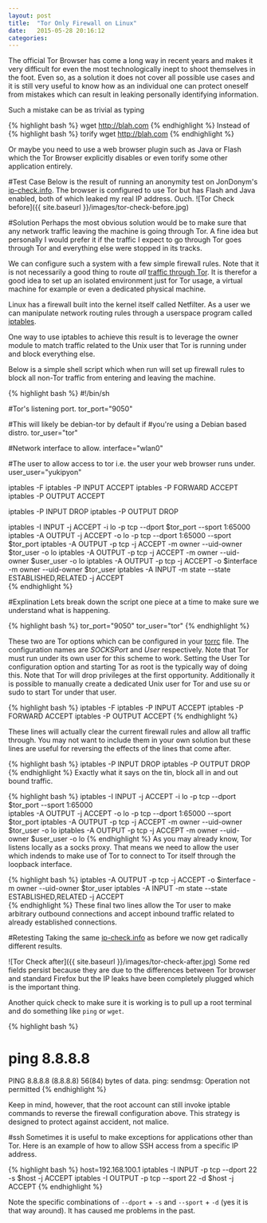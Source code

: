 ```yaml
---
layout: post
title:  "Tor Only Firewall on Linux"
date:   2015-05-28 20:16:12
categories: 
---
```


The official Tor Browser has come a long way in recent years and makes it very difficult for even the most technologically inept to shoot themselves in the foot. Even so, as a solution it does not cover all possible use cases and it is still very useful to know how as an individual one can protect oneself from mistakes which can result in leaking personally identifying information.

Such a mistake can be as trivial as typing 

{% highlight bash %}
wget http://blah.com
{% endhighlight %}
Instead of
{% highlight bash %}
torify wget http://blah.com
{% endhighlight %}

Or maybe you need to use a web browser plugin such as Java or Flash which the Tor Browser explicitly disables or even torify some other application entirely.

#Test Case
Below is the result of running an anonymity test on JonDonym's [ip-check.info](ip-check.info). The browser is configured to use Tor but has Flash and Java enabled, both of which leaked my real IP address. Ouch.
![Tor Check before]({{ site.baseurl }}/images/tor-check-before.jpg)

#Solution
Perhaps the most obvious solution would be to make sure that any network traffic leaving the machine is going through Tor. A fine idea but personally I would prefer it if the traffic I expect to go through Tor goes through Tor and everything else were stopped in its tracks.

We can configure such a system with a few simple firewall rules. Note that it is not necessarily a good thing to route *all* [traffic through Tor](https://trac.torproject.org/projects/tor/wiki/doc/badRelays). It is therefor a good idea to set up an isolated environment just for Tor usage, a virtual machine for example or even a dedicated physical machine.

Linux has a firewall built into the kernel itself called Netfilter. As a user we can manipulate network routing rules through a userspace program called [iptables](http://linux.die.net/man/8/iptables).

One way to use iptables to achieve this result is to leverage the owner module to match traffic related to the Unix user that Tor is running under and block everything else.

Below is a simple shell script which when run will set up firewall rules to block all non-Tor traffic from entering and leaving the machine.

{% highlight bash %}
#!/bin/sh

#Tor's listening port.
tor_port="9050"

#This will likely be debian-tor by default if 
#you're using a Debian based distro.
tor_user="tor"

#Network interface to allow.
interface="wlan0"

#The user to allow access to tor i.e. the user your web browser runs under.
user_user="yukipyon"

iptables -F
iptables -P INPUT ACCEPT
iptables -P FORWARD ACCEPT
iptables -P OUTPUT ACCEPT

iptables -P INPUT DROP
iptables -P OUTPUT DROP

iptables -I INPUT -j ACCEPT -i lo -p tcp --dport $tor_port --sport 1:65000      
iptables -A OUTPUT -j ACCEPT -o lo -p tcp --dport 1:65000 --sport $tor_port
iptables -A OUTPUT -p tcp -j ACCEPT -m owner --uid-owner $tor_user -o lo
iptables -A OUTPUT -p tcp -j ACCEPT -m owner --uid-owner $user_user -o lo
iptables -A OUTPUT -p tcp -j ACCEPT -o $interface -m owner --uid-owner $tor_user
iptables -A INPUT -m state --state ESTABLISHED,RELATED -j ACCEPT  
{% endhighlight %}

#Explination
Lets break down the script one piece at a time to make sure we understand what is happening.

{% highlight bash %}
tor_port="9050"
tor_user="tor"
{% endhighlight %}

These two are Tor options which can be configured in your [torrc](http://linux.die.net/man/1/tor) file. The configuration names are *SOCKSPort* and *User* respectively. Note that Tor must run under its own user for this scheme to work. Setting the User Tor configuration option and starting Tor as root is the typically way of doing this. Note that Tor will drop privileges at the first opportunity. Additionally it is possible to manually create a dedicated Unix user for Tor and use su or sudo to start Tor under that user.

{% highlight bash %}
iptables -F
iptables -P INPUT ACCEPT
iptables -P FORWARD ACCEPT
iptables -P OUTPUT ACCEPT
{% endhighlight %}

These lines will actually clear the current firewall rules and allow all traffic through. You may not want to include them in your own solution but these lines are useful for reversing the effects of the lines that come after.

{% highlight bash %}
iptables -P INPUT DROP
iptables -P OUTPUT DROP
{% endhighlight %}
Exactly what it says on the tin, block all in and out bound traffic. 

{% highlight bash %}
iptables -I INPUT -j ACCEPT -i lo -p tcp --dport $tor_port --sport 1:65000      
iptables -A OUTPUT -j ACCEPT -o lo -p tcp --dport 1:65000 --sport $tor_port
iptables -A OUTPUT -p tcp -j ACCEPT -m owner --uid-owner $tor_user -o lo
iptables -A OUTPUT -p tcp -j ACCEPT -m owner --uid-owner $user_user -o lo
{% endhighlight %}
As you may already know, Tor listens locally as a socks proxy. That means we need to allow the user which indends to make use of Tor to connect to Tor itself through the loopback interface.

{% highlight bash %}
iptables -A OUTPUT -p tcp -j ACCEPT -o $interface -m owner --uid-owner $tor_user
iptables -A INPUT -m state --state ESTABLISHED,RELATED -j ACCEPT  
{% endhighlight %}
These final two lines allow the Tor user to make arbitrary outbound connections and accept inbound traffic related to already established connections.

#Retesting
Taking the same [ip-check.info](ip-check.info) as before we now get radically different results. 

![Tor Check after]({{ site.baseurl }}/images/tor-check-after.jpg)
Some red fields persist because they are due to the differences between Tor browser and standard Firefox but the IP leaks have been completely plugged which is the important thing.

Another quick check to make sure it is working is to pull up a root terminal and do something like `ping` or `wget`.

{% highlight bash %}
# ping 8.8.8.8
PING 8.8.8.8 (8.8.8.8) 56(84) bytes of data.
ping: sendmsg: Operation not permitted
{% endhighlight %}

Keep in mind, however, that the root account can still invoke iptable commands to reverse the firewall configuration above. This strategy is designed to protect against accident, not malice.

#ssh
Sometimes it is useful to make exceptions for applications other than Tor. Here is an example of how to allow SSH access from a specific IP address.

{% highlight bash %}
host=192.168.100.1
iptables -I INPUT -p tcp --dport 22 -s $host -j ACCEPT
iptables -I OUTPUT -p tcp --sport 22 -d $host -j ACCEPT
{% endhighlight %}

Note the specific combinations of `--dport` + `-s` and `--sport` + `-d` (yes it is that way around). It has caused me problems in the past.
